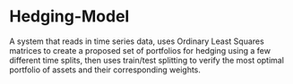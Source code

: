 # Hedging-Model
A system that reads in time series data, uses Ordinary Least Squares matrices to create a proposed set of portfolios for hedging using a few different time splits, then uses train/test splitting to verify the most optimal portfolio of assets and their corresponding weights.
